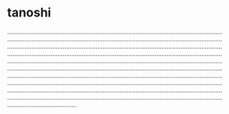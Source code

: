 # tanoshi

................................................................................................................................................................................................................................................................................................................................................................................................................................................................................................................................................................................................................................................................................................................................................................................................................................................................................................................................................................................................................................................................................................................................................................................................................................................................................................................................